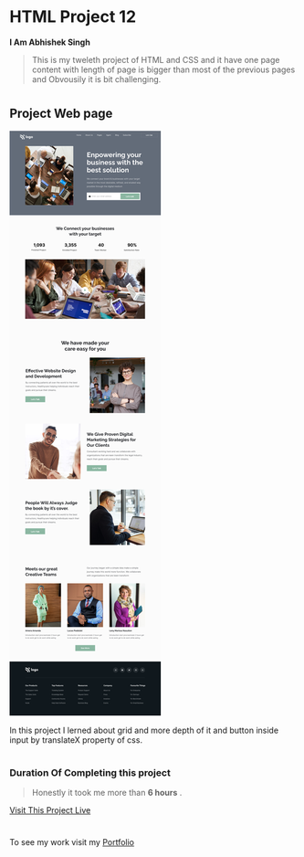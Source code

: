 # HTML Project 12
**I Am Abhishek Singh**
> This is my tweleth project of HTML and CSS and it have one page content with length of page is bigger than most of the previous pages and Obvousily it is bit challenging.

 #

## Project Web page

![Project 12 Image](twelve.png)

In this project I lerned about grid and more depth of it and button inside input by translateX property of css.

#

### Duration Of Completing this project
> Honestly it took me more than **6 hours** .

[Visit This Project Live](https://abhi-project-12.netlify.app/)


#

To see my work visit my [Portfolio](https://portfolio-of-abhishek.netlify.app)


